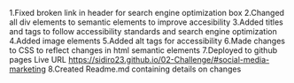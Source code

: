 1.Fixed broken link in header for search engine optimization box
2.Changed all div elements to semantic elements to improve accesibility 
3.Added titles and tags to  follow accessibility standards and search engine optimization
4.Added image elements
5.Added alt tags for accessibility
6.Made changes to CSS to reflect changes in html semantic elements
7.Deployed to github pages Live URL https://sidiro23.github.io/02-Challenge/#social-media-marketing
8.Created  Readme.md containing details on changes